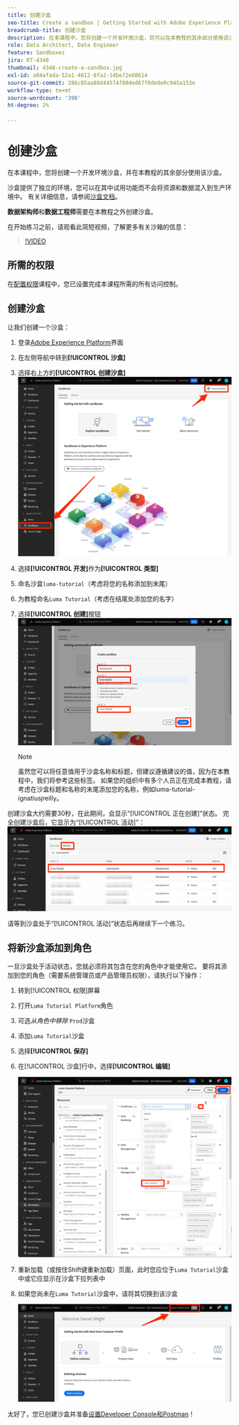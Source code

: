 ```yaml
---
title: 创建沙盒
seo-title: Create a sandbox | Getting Started with Adobe Experience Platform for Data Architects and Data Engineers
breadcrumb-title: 创建沙盒
description: 在本课程中，您将创建一个开发环境沙盒，您可以在本教程的其余部分使用该沙盒。
role: Data Architect, Data Engineer
feature: Sandboxes
jira: KT-4348
thumbnail: 4348-create-a-sandbox.jpg
exl-id: a04afada-52a1-4812-8fa2-14be72e68614
source-git-commit: 286c85aa88d44574f00ded67f0de8e0c945a153e
workflow-type: tm+mt
source-wordcount: '398'
ht-degree: 2%

---
```


# 创建沙盒

<!--25min-->

在本课程中，您将创建一个开发环境沙盒，并在本教程的其余部分使用该沙盒。

沙盒提供了独立的环境，您可以在其中试用功能而不会将资源和数据混入到生产环境中。 有关详细信息，请参阅[沙盒文档](https://experienceleague.adobe.com/docs/experience-platform/sandbox/home.html?lang=zh-Hans)。

**数据架构师**&#x200B;和&#x200B;**数据工程师**&#x200B;需要在本教程之外创建沙盒。

在开始练习之前，请观看此简短视频，了解更多有关沙箱的信息：
>[!VIDEO](https://video.tv.adobe.com/v/29838/?learn=on&enablevpops)

## 所需的权限

在[配置权限](configure-permissions.md)课程中，您已设置完成本课程所需的所有访问控制。

<!--
* Permission items **[!UICONTROL Sandbox Administration]** > **[!UICONTROL View Sandboxes]** and **[!UICONTROL Manage Sandboxes]**
* Permission item **[!UICONTROL Sandboxes]** > **[!UICONTROL Prod]**
* User-role access to the `Luma Tutorial Platform` product profile
* Admin-level access to the `Luma Tutorial Platform` product profile
-->

## 创建沙盒

让我们创建一个沙盒：

1. 登录[Adobe Experience Platform](https://experience.adobe.com/platform)界面
1. 在左侧导航中转到&#x200B;**[!UICONTROL 沙盒]**
1. 选择右上方的&#x200B;**[!UICONTROL 创建沙盒]**
   ![选择“创建沙盒”](assets/sandbox-createSandbox.png)

1. 选择&#x200B;**[!UICONTROL 开发]**&#x200B;作为&#x200B;**[!UICONTROL 类型]**
1. 命名沙盒`luma-tutorial`（考虑将您的名称添加到末尾）
1. 为教程命名`Luma Tutorial`（考虑在结尾处添加您的名字）
1. 选择&#x200B;**[!UICONTROL 创建]**&#x200B;按钮
   ![创建沙盒](assets/sandbox-nameSandbox.png)
   >[!NOTE]
   >
   >虽然您可以将任意值用于沙盒名称和标题，但建议遵循建议的值，因为在本教程中，我们将参考这些标签。 如果您的组织中有多个人员正在完成本教程，请考虑在沙盒标题和名称的末尾添加您的名称，例如luma-tutorial-ignatiusjreilly。

创建沙盒大约需要30秒，在此期间，会显示“[!UICONTROL 正在创建]”状态。 完全创建沙盒后，它显示为“[!UICONTROL 活动]”：
![活动状态](assets/sandbox-active.png)

请等到沙盒处于“[!UICONTROL 活动]”状态后再继续下一个练习。

## 将新沙盒添加到角色

一旦沙盒处于活动状态，您就必须将其包含在您的角色中才能使用它。 要将其添加到您的角色（需要系统管理员或产品管理员权限），请执行以下操作：

1. 转到[!UICONTROL 权限]屏幕
1. 打开`Luma Tutorial Platform`角色
1. 可选&#x200B;_从角色中移除_ `Prod`沙盒
1. 添加`Luma Tutorial`沙盒
1. 选择&#x200B;**[!UICONTROL 保存]**
1. 在[!UICONTROL 沙盒]行中，选择&#x200B;**[!UICONTROL 编辑]**

   ![添加Luma教程](assets/sandbox-addLumaTutorial.png)

1. 重新加载（或按住Shift键重新加载）页面，此时您应位于`Luma Tutorial`沙盒中或它应显示在沙盒下拉列表中
1. 如果您尚未在`Luma Tutorial`沙盒中，请将其切换到该沙盒

   ![确认沙盒](assets/sandbox-confirmDropdown.png)

太好了，您已创建沙盒并准备[设置Developer Console和Postman](set-up-developer-console-and-postman.md)！
